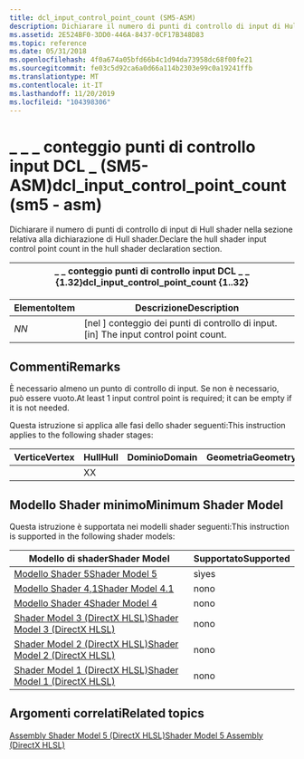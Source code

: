 ```yaml
---
title: dcl_input_control_point_count (SM5-ASM)
description: Dichiarare il numero di punti di controllo di input di Hull shader nella sezione relativa alla dichiarazione di Hull shader.
ms.assetid: 2E524BF0-3DD0-446A-8437-0CF17B348D83
ms.topic: reference
ms.date: 05/31/2018
ms.openlocfilehash: 4f0a674a05bfd66b4c1d94da73958dc68f00fe21
ms.sourcegitcommit: fe03c5d92ca6a0d66a114b2303e99c0a19241ffb
ms.translationtype: MT
ms.contentlocale: it-IT
ms.lasthandoff: 11/20/2019
ms.locfileid: "104398306"
---
```

# <a name="dcl_input_control_point_count-sm5---asm"></a><span data-ttu-id="0eef7-103">\_ \_ \_ conteggio punti di controllo input DCL \_ (SM5-ASM)</span><span class="sxs-lookup"><span data-stu-id="0eef7-103">dcl\_input\_control\_point\_count (sm5 - asm)</span></span>

<span data-ttu-id="0eef7-104">Dichiarare il numero di punti di controllo di input di Hull shader nella sezione relativa alla dichiarazione di Hull shader.</span><span class="sxs-lookup"><span data-stu-id="0eef7-104">Declare the hull shader input control point count in the hull shader declaration section.</span></span>



| <span data-ttu-id="0eef7-105">\_ \_ conteggio punti di controllo input DCL \_ \_ {1.32}</span><span class="sxs-lookup"><span data-stu-id="0eef7-105">dcl\_input\_control\_point\_count {1..32}</span></span> |
|-------------------------------------------|



 



| <span data-ttu-id="0eef7-106">Elemento</span><span class="sxs-lookup"><span data-stu-id="0eef7-106">Item</span></span>                                                   | <span data-ttu-id="0eef7-107">Descrizione</span><span class="sxs-lookup"><span data-stu-id="0eef7-107">Description</span></span>                                      |
|--------------------------------------------------------|--------------------------------------------------|
| <span data-ttu-id="0eef7-108"><span id="N"></span><span id="n"></span>*N*</span><span class="sxs-lookup"><span data-stu-id="0eef7-108"><span id="N"></span><span id="n"></span>*N*</span></span><br/> | <span data-ttu-id="0eef7-109">\[nel \] conteggio dei punti di controllo di input.</span><span class="sxs-lookup"><span data-stu-id="0eef7-109">\[in\] The input control point count.</span></span><br/> |



 

## <a name="remarks"></a><span data-ttu-id="0eef7-110">Commenti</span><span class="sxs-lookup"><span data-stu-id="0eef7-110">Remarks</span></span>

<span data-ttu-id="0eef7-111">È necessario almeno un punto di controllo di input. Se non è necessario, può essere vuoto.</span><span class="sxs-lookup"><span data-stu-id="0eef7-111">At least 1 input control point is required; it can be empty if it is not needed.</span></span>

<span data-ttu-id="0eef7-112">Questa istruzione si applica alle fasi dello shader seguenti:</span><span class="sxs-lookup"><span data-stu-id="0eef7-112">This instruction applies to the following shader stages:</span></span>



| <span data-ttu-id="0eef7-113">Vertice</span><span class="sxs-lookup"><span data-stu-id="0eef7-113">Vertex</span></span> | <span data-ttu-id="0eef7-114">Hull</span><span class="sxs-lookup"><span data-stu-id="0eef7-114">Hull</span></span> | <span data-ttu-id="0eef7-115">Dominio</span><span class="sxs-lookup"><span data-stu-id="0eef7-115">Domain</span></span> | <span data-ttu-id="0eef7-116">Geometria</span><span class="sxs-lookup"><span data-stu-id="0eef7-116">Geometry</span></span> | <span data-ttu-id="0eef7-117">Pixel</span><span class="sxs-lookup"><span data-stu-id="0eef7-117">Pixel</span></span> | <span data-ttu-id="0eef7-118">Calcolo</span><span class="sxs-lookup"><span data-stu-id="0eef7-118">Compute</span></span> |
|--------|------|--------|----------|-------|---------|
|        | <span data-ttu-id="0eef7-119">X</span><span class="sxs-lookup"><span data-stu-id="0eef7-119">X</span></span>    |        |          |       |         |



 

## <a name="minimum-shader-model"></a><span data-ttu-id="0eef7-120">Modello Shader minimo</span><span class="sxs-lookup"><span data-stu-id="0eef7-120">Minimum Shader Model</span></span>

<span data-ttu-id="0eef7-121">Questa istruzione è supportata nei modelli shader seguenti:</span><span class="sxs-lookup"><span data-stu-id="0eef7-121">This instruction is supported in the following shader models:</span></span>



| <span data-ttu-id="0eef7-122">Modello di shader</span><span class="sxs-lookup"><span data-stu-id="0eef7-122">Shader Model</span></span>                                              | <span data-ttu-id="0eef7-123">Supportato</span><span class="sxs-lookup"><span data-stu-id="0eef7-123">Supported</span></span> |
|-----------------------------------------------------------|-----------|
| [<span data-ttu-id="0eef7-124">Modello Shader 5</span><span class="sxs-lookup"><span data-stu-id="0eef7-124">Shader Model 5</span></span>](d3d11-graphics-reference-sm5.md)        | <span data-ttu-id="0eef7-125">sì</span><span class="sxs-lookup"><span data-stu-id="0eef7-125">yes</span></span>       |
| [<span data-ttu-id="0eef7-126">Modello Shader 4,1</span><span class="sxs-lookup"><span data-stu-id="0eef7-126">Shader Model 4.1</span></span>](dx-graphics-hlsl-sm4.md)              | <span data-ttu-id="0eef7-127">no</span><span class="sxs-lookup"><span data-stu-id="0eef7-127">no</span></span>        |
| [<span data-ttu-id="0eef7-128">Modello Shader 4</span><span class="sxs-lookup"><span data-stu-id="0eef7-128">Shader Model 4</span></span>](dx-graphics-hlsl-sm4.md)                | <span data-ttu-id="0eef7-129">no</span><span class="sxs-lookup"><span data-stu-id="0eef7-129">no</span></span>        |
| [<span data-ttu-id="0eef7-130">Shader Model 3 (DirectX HLSL)</span><span class="sxs-lookup"><span data-stu-id="0eef7-130">Shader Model 3 (DirectX HLSL)</span></span>](dx-graphics-hlsl-sm3.md) | <span data-ttu-id="0eef7-131">no</span><span class="sxs-lookup"><span data-stu-id="0eef7-131">no</span></span>        |
| [<span data-ttu-id="0eef7-132">Shader Model 2 (DirectX HLSL)</span><span class="sxs-lookup"><span data-stu-id="0eef7-132">Shader Model 2 (DirectX HLSL)</span></span>](dx-graphics-hlsl-sm2.md) | <span data-ttu-id="0eef7-133">no</span><span class="sxs-lookup"><span data-stu-id="0eef7-133">no</span></span>        |
| [<span data-ttu-id="0eef7-134">Shader Model 1 (DirectX HLSL)</span><span class="sxs-lookup"><span data-stu-id="0eef7-134">Shader Model 1 (DirectX HLSL)</span></span>](dx-graphics-hlsl-sm1.md) | <span data-ttu-id="0eef7-135">no</span><span class="sxs-lookup"><span data-stu-id="0eef7-135">no</span></span>        |



 

## <a name="related-topics"></a><span data-ttu-id="0eef7-136">Argomenti correlati</span><span class="sxs-lookup"><span data-stu-id="0eef7-136">Related topics</span></span>

<dl> <dt>

[<span data-ttu-id="0eef7-137">Assembly Shader Model 5 (DirectX HLSL)</span><span class="sxs-lookup"><span data-stu-id="0eef7-137">Shader Model 5 Assembly (DirectX HLSL)</span></span>](shader-model-5-assembly--directx-hlsl-.md)
</dt> </dl>

 

 





